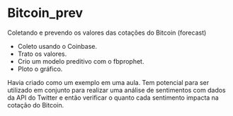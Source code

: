 # Bitcoin_prev
Coletando e prevendo os valores das cotações do Bitcoin (forecast)
<ul>
<li>Coleto usando o Coinbase. </li>
<li>Trato os valores. </li>
<li>Crio um modelo preditivo com o fbprophet.</li>
<li>Ploto o gráfico.</li>
  
  </ul>
  
  Havia criado como um exemplo em uma aula. Tem potencial para ser utilizado em conjunto para realizar uma análise de sentimentos com dados da API do Twitter e então verificar o quanto cada sentimento impacta na cotação do Bitcoin.
